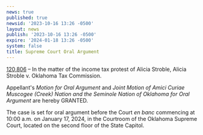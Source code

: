 ```yaml
---
news: true
published: true
newsid: '2023-10-16 13:26 -0500'
layout: news
publish: '2023-10-16 13:26 -0500'
expire: '2024-01-18 13:26 -0500'
system: false
title: Supreme Court Oral Argument
---
```

[120,806](https://www.oscn.net/dockets/GetCaseInformation.aspx?db=appellate&number=120806) – In the matter of the income tax protest of Alicia Stroble, Alicia Stroble v. Oklahoma Tax Commission.

Appellant's <em>Motion for Oral Argument</em> and <em>Joint Motion of Amici Curiae Muscogee (Creek) Nation and the Seminole Nation of Oklahoma for Oral Argument</em> are hereby GRANTED.

The case is set for oral argument before the Court <em>en banc</em> commencing at 10:00 a.m. on January 17, 2024, in the Courtroom of the Oklahoma Supreme Court, located on the second floor of the State Capitol.